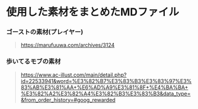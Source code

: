 # 使用した素材をまとめたMDファイル

### ゴーストの素材(プレイヤー)
> https://marufuuwa.com/archives/3124

### 歩いてるモブの素材
> https://www.ac-illust.com/main/detail.php?id=22533941&word=%E3%82%B7%E3%83%B3%E3%83%97%E3%83%AB%E3%81%AA+%E6%AD%A9%E3%81%8F+%E4%BA%BA+%E3%82%A2%E3%82%A4%E3%82%B3%E3%83%B3&data_type=&from_order_history=#goog_rewarded
